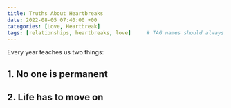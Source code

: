 ```yaml
---
title: Truths About Heartbreaks
date: 2022-08-05 07:40:00 +00
categories: [Love, Heartbreak]
tags: [relationships, heartbreaks, love]     # TAG names should always be lowercase
---
```


Every year teaches us two things: 

## 1. No one is permanent

## 2. Life has to move on